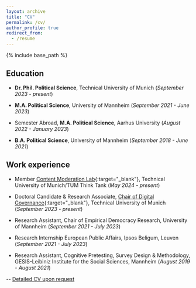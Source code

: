 ```yaml
---
layout: archive
title: "CV"
permalink: /cv/
author_profile: true
redirect_from:
  - /resume
---
```


{% include base_path %}

## Education


* **Dr. Phil. Political Science**, Technical University of Munich (*September 2023 - present*)
  
* **M.A. Political Science**, University of Mannheim (*September 2021 - June 2023*)
  
* Semester Abroad, **M.A. Political Science**, Aarhus University (*August 2022 - January 2023*)
  
* **B.A. Political Science**, University of Mannheim (*September 2018 - June 2021*)


## Work experience


* Member [Content Moderation Lab](https://tumthinktank.de/project/content-moderation-lab/){:target="_blank"}, Technical University of Munich/TUM Think Tank (*May 2024 - present*)

* Doctoral Candidate & Research Associate, [Chair of Digital Governance](https://www.hfp.tum.de/en/digitalgovernance/home/){:target="_blank"}, Technical University of Munich (*September 2023 - present*)
  
* Research Assistant, Chair of Empirical Democracy Research, University of Mannheim (*September 2021 - July 2023*)

* Research Internship European Public Affairs, Ipsos Beligum, Leuven (*September 2021 - July 2023*)

* Research Assistant, Cognitive Pretesting, Survey Design & Methodology, GESIS-Leibiniz Institute for the Social Sciences, Mannheim (*August 2019 - August 2021*)


  
-- [Detailed CV upon request](mailto:friederike.quint@tum.de)
